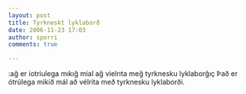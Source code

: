 ```yaml
---
layout: post
title: Tyrkneskt lyklaborð
date: 2006-11-23 17:03
author: sporri
comments: true

---
```

:ağ er iotriulega mıkığ mial ağ vielrıta meğ tyrknesku lyklaborğıç
Það er ótrúlega mikið mál að vélrita með tyrknesku lyklaborði.
